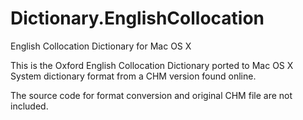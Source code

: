 # Dictionary.EnglishCollocation
English Collocation Dictionary for Mac OS X

This is the Oxford English Collocation Dictionary ported to Mac OS X System dictionary format from a CHM version found online.

The source code for format conversion and original CHM file are not included.
